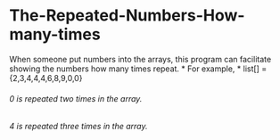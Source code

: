 # The-Repeated-Numbers-How-many-times

 When someone put numbers into the arrays, this program can facilitate showing the numbers how many times repeat.
	* For example,
	* list[] ={2,3,4,4,4,6,8,9,0,0}



###### 0 is repeated two times in the array.
###### 4 is repeated three times in the array.
